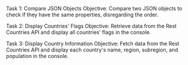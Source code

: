 Task 1: Compare JSON Objects
Objective:
Compare two JSON objects to check if they have the same properties, disregarding the order.

Task 2: Display Countries' Flags
Objective:
Retrieve data from the Rest Countries API and display all countries' flags in the console.

Task 3: Display Country Information
Objective:
Fetch data from the Rest Countries API and display each country's name, region, subregion, and population in the console.
